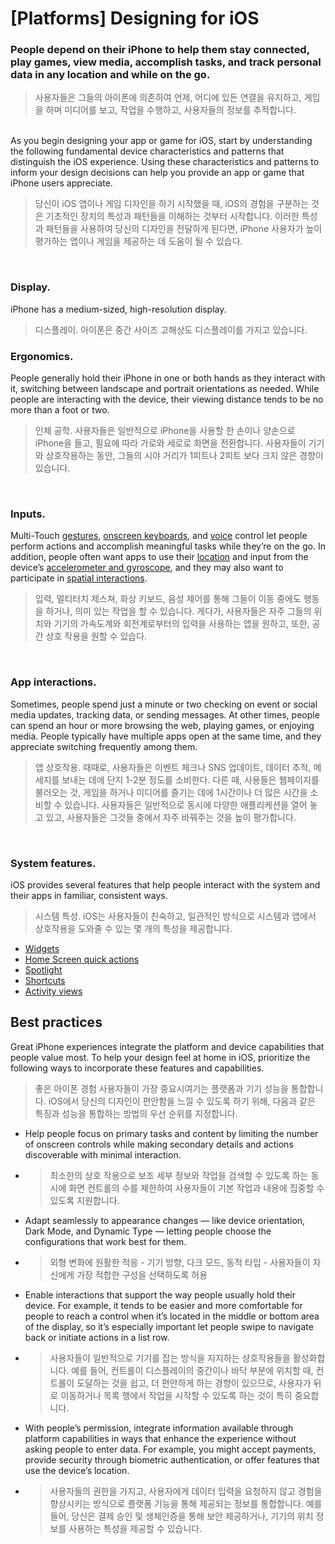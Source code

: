 # **[Platforms] Designing for iOS**

### **People depend on their iPhone to help them stay connected, play games, view media, accomplish tasks, and track personal data in any location and while on the go.**

> 사용자들은 그들의 아이폰에 의존하여 언제, 어디에 있든 연결을 유지하고, 게임을 하며 미디어를 보고, 작업을 수행하고, 사용자들의 정보를 추적합니다.
>
<br/>
As you begin designing your app or game for iOS, start by understanding the following fundamental device characteristics and patterns that distinguish the iOS experience. Using these characteristics and patterns to inform your design decisions can help you provide an app or game that iPhone users appreciate.

> 당신이 iOS 앱이나 게임 디자인을 하기 시작했을 때, iOS의 경험을 구분하는 것은 기초적인 장치의 특성과 패턴들을 이해하는 것부터 시작합니다. 이러한 특성과 패턴들을 사용하여 당신의 디자인을 전달하게 된다면, iPhone 사용자가 높이 평가하는 앱이나 게임을 제공하는 데 도움이 될 수 있습다.
>

<br/>

### **Display.**

iPhone has a medium-sized, high-resolution display.

> 디스플레이. 아이폰은 중간 사이즈 고해상도 디스플레이를 가지고 있습니다.
>

### **Ergonomics.**

People generally hold their iPhone in one or both hands as they interact with it, switching between landscape and portrait orientations as needed. While people are interacting with the device, their viewing distance tends to be no more than a foot or two.

> 인체 공학. 사용자들은 일반적으로 iPhone을 사용할 한 손이나 양손으로 iPhone을 들고, 필요에 따라 가로와 세로로 화면을 전환합니다. 사용자들이 기기와 상호작용하는 동안, 그들의 시야 거리가 1피트나 2피트 보다 크지 않은 경향이 있습니다.
>

<br/>

### **Inputs.**

Multi-Touch [gestures](../inputs/touchscreen-gestures.md),
[onscreen keyboards](../components/selection-and-input/onscreen-keyboards.md), and [voice](../technologies/siri/introduction.md) control let people perform actions and accomplish meaningful tasks while they’re on the go. In addition, people often want apps to use their [location](../patterns/accessing-private-data.md) and input from the device’s [accelerometer and gyroscope](../inputs/gyro-and-accelerometer.md), and they may also want to participate in [spatial interactions](../inputs/spatial-interactions.md).

> 입력, 멀티터치 제스쳐, 화상 키보드, 음성 제어를 통해 그들이 이동 중에도 행동을 하거나, 의미 있는 작업을 할 수 있습니다. 게다가, 사용자들은 자주 그들의 위치와 기기의 가속도계와 회전계로부터의 입력을 사용하는 앱을 원하고, 또한, 공간 상호 작용을 원할 수 있습다.
>

<br/>

### **App interactions.**

Sometimes, people spend just a minute or two checking on event or social media updates, tracking data, or sending messages. At other times, people can spend an hour or more browsing the web, playing games, or enjoying media. People typically have multiple apps open at the same time, and they appreciate switching frequently among them.

> 앱 상호작용. 때때로, 사용자들은 이벤트 체크나 SNS 업데이트, 데이터 추적, 메세지를 보내는 데에 단지 1-2분 정도를 소비한다. 다른 때, 사용들은 웹페이지를 불러오는 것, 게임을 하거나 미디어를 즐기는 데에 1시간이나 더 많은 시간을 소비할 수 있습니다. 사용자들은 일반적으로 동시에 다양한 애플리케션을 열어 놓고 있고, 사용자들은 그것들 중에서 자주 바꿔주는 것을 높이 평가합니다.
>

<br/>

### **System features.**

iOS provides several features that help people interact with the system and their apps in familiar, consistent ways.

> 시스템 특성. iOS는 사용자들이 친숙하고, 일관적인 방식으로 시스템과 앱에서 상호작용을 도와줄 수 있는 몇 개의 특성을 제공합니다.
>
- [Widgets](../components/system-experiences/widgets.md)
- [Home Screen quick actions](../components/system-experiences/home-screen-quick-actions.md)
- [Spotlight](../patterns/searching.md)
- [Shortcuts](../technologies/siri/shortcuts-and-suggestions.md)
- [Activity views](../components/menus-and-actions/activity-views.md)


## **Best practices**

Great iPhone experiences integrate the platform and device capabilities that people value most. To help your design feel at home in iOS, prioritize the following ways to incorporate these features and capabilities.

> 좋은 아이폰 경험 사용자들이 가장 중요시여기는 플랫폼과 기기 성능을 통합합니다. iOS에서 당신의 디자인이 편안함을 느낄 수 있도록 하기 위해, 다음과 같은 특징과 성능을 통합하는 방법의 우선 순위를 지정합니다.
>
- Help people focus on primary tasks and content by limiting the number of onscreen controls while making secondary details and actions discoverable with minimal interaction.
- <blockquote>최소한의 상호 작용으로 보조 세부 정보와 작업을 검색할 수 있도록 하는 동시에 화면 컨트롤의 수를 제한하여 사용자들이 기본 작업과 내용에 집중할 수 있도록 지원합니다.</blockquote>
- Adapt seamlessly to appearance changes — like device orientation, Dark Mode, and Dynamic Type — letting people choose the configurations that work best for them.
- <blockquote>외형 변화에 원활한 적응 - 기기 방향, 다크 모드, 동적 타입 - 사용자들이 자신에게 가장 적합한 구성을 선택하도록 허용</blockquote>
- Enable interactions that support the way people usually hold their device. For example, it tends to be easier and more comfortable for people to reach a control when it’s located in the middle or bottom area of the display, so it’s especially important let people swipe to navigate back or initiate actions in a list row.
- <blockquote>사용자들이 일반적으로 기기를 잡는 방식을 지지하는 상호작용들을 활성화합니다. 예를 들어, 컨트롤이 디스플레이의 중간이나 바닥 부분에 위치할 때, 컨트롤이 도달하는 것을 쉽고, 더 편안하게 하는 경향이 있으므로, 사용자가 뒤로 이동하거나 목록 행에서 작업을 시작할 수 있도록 하는 것이 특히 중요합니다.</blockquote>
- With people’s permission, integrate information available through platform capabilities in ways that enhance the experience without asking people to enter data. For example, you might accept payments, provide security through biometric authentication, or offer features that use the device’s location.
- <blockquote>사용자들의 권한을 가지고, 사용자에게 데이터 입력을 요청하지 않고 경험을 향상시키는 방식으로 플랫폼 기능을 통해 제공되는 정보를 통합합니다. 예를 들어, 당신은 결제 승인 및 생체인증을 통해 보안 제공하거나, 기기의 위치 정보를 사용하는 특성을 제공할 수 있습니다.</blockquote>